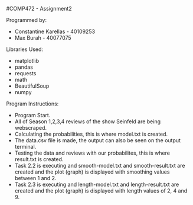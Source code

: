 #COMP472 - Assignment2

Programmed by:
- Constantine Karellas - 40109253
- Max Burah - 40077075

Libraries Used:
- matplotlib
- pandas
- requests
- math
- BeautifulSoup
- numpy

Program Instructions:
- Program Start.
- All of Season 1,2,3,4 reviews of the show Seinfeld are being webscraped.
- Calculating the probabilities, this is where model.txt is created.
- The data.csv file is made, the output can also be seen on the output terminal.
- Testing the data and reviews with our probabilites, this is where result.txt is created.
- Task 2.2 is executing and smooth-model.txt and smooth-result.txt are created and the plot (graph) is displayed with smoothing values between 1 and 2.
- Task 2.3 is executing and length-model.txt and length-result.txt are created and the plot (graph) is displayed with length values of 2, 4 and 9.
